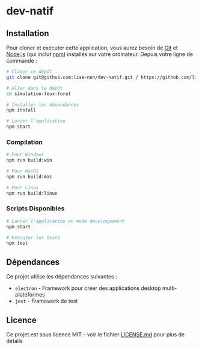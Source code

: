 # dev-natif

## Installation

Pour cloner et exécuter cette application, vous aurez besoin de [Git](https://git-scm.com) et [Node.js](https://nodejs.org/fr/download/) (qui inclut [npm](http://npmjs.com)) installés sur votre ordinateur. Depuis votre ligne de commande :

```bash
# Cloner ce dépôt
git clone git@github.com:lise-non/dev-natif.git / https://github.com/lise-non/dev-natif

# Aller dans le dépôt
cd simulation-feux-foret

# Installer les dépendances
npm install

# Lancer l'application
npm start
```

### Compilation

```bash
# Pour Windows
npm run build:win

# Pour macOS
npm run build:mac

# Pour Linux
npm run build:linux
```

### Scripts Disponibles

```bash
# Lancer l'application en mode développement
npm start

# Exécuter les tests
npm test

```

## Dépendances

Ce projet utilise les dépendances suivantes :

- `electron` - Framework pour créer des applications desktop multi-plateformes
- `jest` - Framework de test

## Licence

Ce projet est sous licence MIT - voir le fichier [LICENSE.md](LICENSE.md) pour plus de détails
